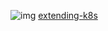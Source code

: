 ![img](https://kubernetes.io/docs/concepts/extend-kubernetes/extension-points.png)
[extending-k8s](https://kubernetes.io/docs/concepts/extend-kubernetes/)
